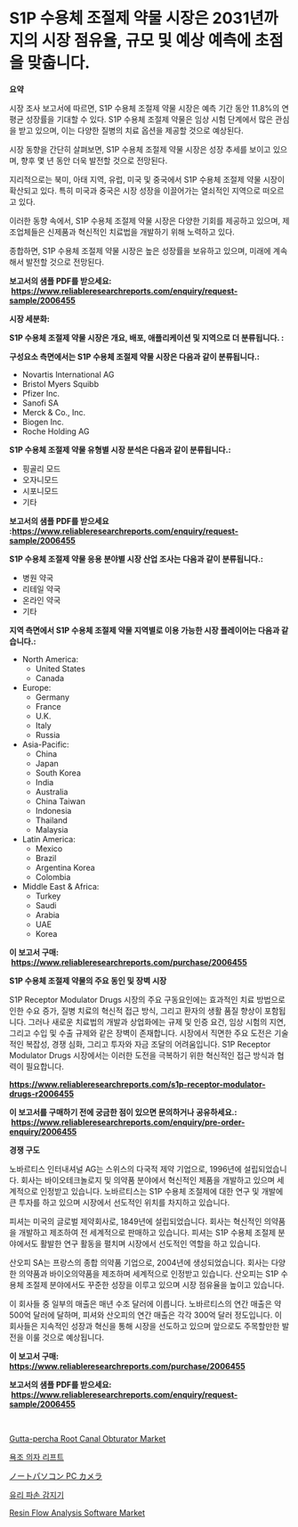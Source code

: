 <p><h1>S1P 수용체 조절제 약물 시장은 2031년까지의 시장 점유율, 규모 및 예상 예측에 초점을 맞춥니다.</h1></p><p><strong>요약</strong></p>
<p><p>시장 조사 보고서에 따르면, S1P 수용체 조절제 약물 시장은 예측 기간 동안 11.8%의 연평균 성장률을 기대할 수 있다. S1P 수용체 조절제 약물은 임상 시험 단계에서 많은 관심을 받고 있으며, 이는 다양한 질병의 치료 옵션을 제공할 것으로 예상된다.</p><p>시장 동향을 간단히 살펴보면, S1P 수용체 조절제 약물 시장은 성장 추세를 보이고 있으며, 향후 몇 년 동안 더욱 발전할 것으로 전망된다.</p><p>지리적으로는 북미, 아태 지역, 유럽, 미국 및 중국에서 S1P 수용체 조절제 약물 시장이 확산되고 있다. 특히 미국과 중국은 시장 성장을 이끌어가는 열쇠적인 지역으로 떠오르고 있다.</p><p>이러한 동향 속에서, S1P 수용체 조절제 약물 시장은 다양한 기회를 제공하고 있으며, 제조업체들은 신제품과 혁신적인 치료법을 개발하기 위해 노력하고 있다.</p><p>종합하면, S1P 수용체 조절제 약물 시장은 높은 성장률을 보유하고 있으며, 미래에 계속해서 발전할 것으로 전망된다.</p></p>
<p><strong>보고서의 샘플 PDF를 받으세요: &nbsp;<a href="https://www.reliableresearchreports.com/enquiry/request-sample/2006455">https://www.reliableresearchreports.com/enquiry/request-sample/2006455</a></strong></p>
<p><strong>시장 세분화:</strong></p>
<p><strong> S1P 수용체 조절제 약물 시장은 개요, 배포, 애플리케이션 및 지역으로 더 분류됩니다. :</strong></p>
<p><strong>구성요소 측면에서는 S1P 수용체 조절제 약물 시장은 다음과 같이 분류됩니다.:</strong></p>
<p><ul><li>Novartis International AG</li><li>Bristol Myers Squibb</li><li>Pfizer Inc.</li><li>Sanofi SA</li><li>Merck & Co., Inc.</li><li>Biogen Inc.</li><li>Roche Holding AG</li></ul></p>
<p><strong> S1P 수용체 조절제 약물 유형별 시장 분석은 다음과 같이 분류됩니다.:</strong></p>
<p><ul><li>핑골리 모드</li><li>오자니모드</li><li>시포니모드</li><li>기타</li></ul></p>
<p><strong>보고서의 샘플 PDF를 받으세요 :<a href="https://www.reliableresearchreports.com/enquiry/request-sample/2006455">https://www.reliableresearchreports.com/enquiry/request-sample/2006455</a></strong></p>
<p><strong> S1P 수용체 조절제 약물 응용 분야별 시장 산업 조사는 다음과 같이 분류됩니다.:</strong></p>
<p><ul><li>병원 약국</li><li>리테일 약국</li><li>온라인 약국</li><li>기타</li></ul></p>
<p><strong>지역 측면에서 S1P 수용체 조절제 약물 지역별로 이용 가능한 시장 플레이어는 다음과 같습니다.:</strong></p>
<p><ul>
    <li>
        North America:
        <ul>
            <li>United States</li>
            <li>Canada</li>
        </ul>
    </li>
    <li>
        Europe:
        <ul>
            <li>Germany</li>
            <li>France</li>
            <li>U.K.</li>
            <li>Italy</li>
            <li>Russia</li>
        </ul>
    </li>
    <li>
        Asia-Pacific:
        <ul>
            <li>China</li>
            <li>Japan</li>
            <li>South Korea</li>
            <li>India</li>
            <li>Australia</li>
            <li>China Taiwan</li>
            <li>Indonesia</li>
            <li>Thailand</li>
            <li>Malaysia</li>
        </ul>
    </li>
    <li>
        Latin America:
        <ul>
            <li>Mexico</li>
            <li>Brazil</li>
            <li>Argentina Korea</li>
            <li>Colombia</li>
        </ul>
    </li>
    <li>
        Middle East & Africa:
        <ul>
            <li>Turkey</li>
            <li>Saudi</li>
            <li>Arabia</li>
            <li>UAE</li>
            <li>Korea</li>
        </ul>
    </li>
    </ul></p>
<p><strong>이 보고서 구매: &nbsp;<a href="https://www.reliableresearchreports.com/purchase/2006455">https://www.reliableresearchreports.com/purchase/2006455</a></strong></p>
<p><strong>S1P 수용체 조절제 약물의 주요 동인 및 장벽 시장</strong></p>
<p><p>S1P Receptor Modulator Drugs 시장의 주요 구동요인에는 효과적인 치료 방법으로 인한 수요 증가, 질병 치료의 혁신적 접근 방식, 그리고 환자의 생활 품질 향상이 포함됩니다. 그러나 새로운 치료법의 개발과 상업화에는 규제 및 인증 요건, 임상 시험의 지연, 그리고 수입 및 수출 규제와 같은 장벽이 존재합니다. 시장에서 직면한 주요 도전은 기술적인 복잡성, 경쟁 심화, 그리고 투자와 자금 조달의 어려움입니다. S1P Receptor Modulator Drugs 시장에서는 이러한 도전을 극복하기 위한 혁신적인 접근 방식과 협력이 필요합니다.</p></p>
<p><strong><a href="https://www.reliableresearchreports.com/s1p-receptor-modulator-drugs-r2006455">https://www.reliableresearchreports.com/s1p-receptor-modulator-drugs-r2006455</a></strong></p>
<p><strong>이 보고서를 구매하기 전에 궁금한 점이 있으면 문의하거나 공유하세요.: &nbsp;<a href="https://www.reliableresearchreports.com/enquiry/pre-order-enquiry/2006455">https://www.reliableresearchreports.com/enquiry/pre-order-enquiry/2006455</a></strong></p>
<p><strong>경쟁 구도</strong></p>
<p><p>노바르티스 인터내셔널 AG는 스위스의 다국적 제약 기업으로, 1996년에 설립되었습니다. 회사는 바이오테크놀로지 및 의약품 분야에서 혁신적인 제품을 개발하고 있으며 세계적으로 인정받고 있습니다. 노바르티스는 S1P 수용체 조절제에 대한 연구 및 개발에 큰 투자를 하고 있으며 시장에서 선도적인 위치를 차지하고 있습니다. </p><p>피셔는 미국의 글로벌 제약회사로, 1849년에 설립되었습니다. 회사는 혁신적인 의약품을 개발하고 제조하여 전 세계적으로 판매하고 있습니다. 피셔는 S1P 수용체 조절제 분야에서도 활발한 연구 활동을 펼치며 시장에서 선도적인 역할을 하고 있습니다.</p><p>산오피 SA는 프랑스의 종합 의약품 기업으로, 2004년에 생성되었습니다. 회사는 다양한 의약품과 바이오의약품을 제조하며 세계적으로 인정받고 있습니다. 산오피는 S1P 수용체 조절제 분야에서도 꾸준한 성장을 이루고 있으며 시장 점유율을 높이고 있습니다.</p><p>이 회사들 중 일부의 매출은 매년 수조 달러에 이릅니다. 노바르티스의 연간 매출은 약 500억 달러에 달하며, 피셔와 산오피의 연간 매출은 각각 300억 달러 정도입니다. 이 회사들은 지속적인 성장과 혁신을 통해 시장을 선도하고 있으며 앞으로도 주목할만한 발전을 이룰 것으로 예상됩니다.</p></p>
<p><strong>이 보고서 구매: &nbsp; <a href="https://www.reliableresearchreports.com/purchase/2006455">https://www.reliableresearchreports.com/purchase/2006455</a></strong></p>
<p><strong>보고서의 샘플 PDF를 받으세요: &nbsp;<a href="https://www.reliableresearchreports.com/enquiry/request-sample/2006455">https://www.reliableresearchreports.com/enquiry/request-sample/2006455</a></strong><strong></strong></p>
<p>&nbsp;</p>
<p><p><a href="https://www.linkedin.com/pulse/gutta-percha-root-canal-obturator-market-outlook-industry-o2hgc?trackingId=Q842q%2FmVPcuI4rqJJlhFIw%3D%3D">Gutta-percha Root Canal Obturator Market</a></p><p><a href="https://github.com/Howaoole34545/Market-Research-Report-List-1/blob/main/833802753880.md">욕조 의자 리프트</a></p><p><a href="https://github.com/Fatimaklein1/Market-Research-Report-List-1/blob/main/699820555899.md">ノートパソコン PC カメラ</a></p><p><a href="https://github.com/JackieFauhey9089475/Market-Research-Report-List-1/blob/main/486788653881.md">유리 파손 감지기</a></p><p><a href="https://github.com/nathandecarvalho/Market-Research-Report-List-3/blob/main/resin-flow-analysis-software-market.md">Resin Flow Analysis Software Market</a></p></p>